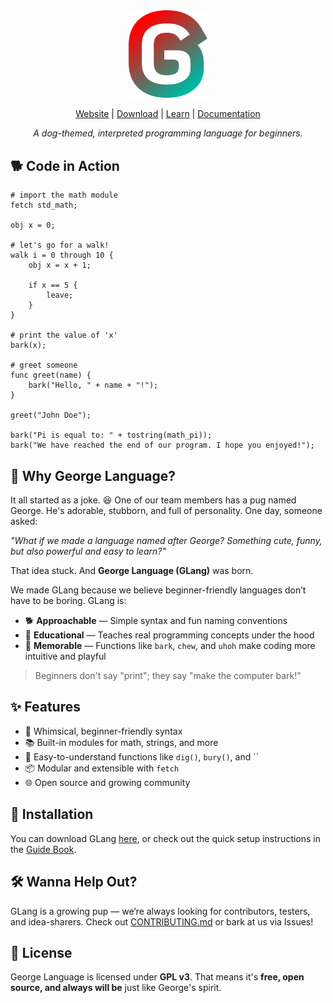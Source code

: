 <div align="center">
  <picture>
    <img
         src="resources/icons/george_language_icon.svg"
         width="25%">
  </picture>

[Website](https://sites.google.com/view/george-lang/home/) | [Download](https://sites.google.com/view/george-lang/install/) | [Learn](https://sites.google.com/view/george-lang/documentation/guide-book/) | [Documentation](https://sites.google.com/view/george-lang/documentation/standard-docs/)

_A dog-themed, interpreted programming language for beginners._
</div>

## 🐕 Code in Action

```
# import the math module
fetch std_math;

obj x = 0;

# let's go for a walk!
walk i = 0 through 10 {
    obj x = x + 1;

    if x == 5 {
        leave;
    }
}

# print the value of 'x'
bark(x);

# greet someone
func greet(name) {
    bark("Hello, " + name + "!");
}

greet("John Doe");

bark("Pi is equal to: " + tostring(math_pi));
bark("We have reached the end of our program. I hope you enjoyed!");
```

## 🐾 Why George Language?

It all started as a joke. 😆
One of our team members has a pug named George. He's adorable, stubborn, and full of personality. One day, someone asked:

_"What if we made a language named after George? Something cute, funny, but also powerful and easy to learn?"_

That idea stuck. And **George Language (GLang)** was born.

We made GLang because we believe beginner-friendly languages don’t have to be boring. GLang is:

* 🐕 **Approachable** — Simple syntax and fun naming conventions
* 🧠 **Educational** — Teaches real programming concepts under the hood
* 🎉 **Memorable** — Functions like `bark`, `chew`, and `uhoh` make coding more intuitive and playful

> Beginners don't say "print"; they say "make the computer bark!"

## ✨ Features

* 🐶 Whimsical, beginner-friendly syntax
* 📚 Built-in modules for math, strings, and more
* 💬 Easy-to-understand functions like `dig()`, `bury()`, and ``
* 📦 Modular and extensible with `fetch`
* 🌐 Open source and growing community

## 🚀 Installation

You can download GLang [here](https://sites.google.com/view/george-lang/install/), or check out the quick setup instructions in the [Guide Book](https://sites.google.com/view/george-lang/documentation/guide-book/).

## 🛠️ Wanna Help Out?

GLang is a growing pup — we’re always looking for contributors, testers, and idea-sharers.
Check out [CONTRIBUTING.md](./CONTRIBUTING.md) or bark at us via Issues!

## 📜 License

George Language is licensed under **GPL v3**.
That means it's **free, open source, and always will be** just like George's spirit.
